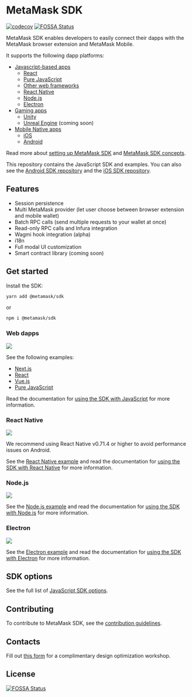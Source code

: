 # MetaMask SDK

[![codecov](https://codecov.io/gh/MetaMask/metamask-sdk/graph/badge.svg?token=6B3Z3724OO)](https://codecov.io/gh/MetaMask/metamask-sdk)
[![FOSSA Status](https://app.fossa.com/api/projects/git%2Bgithub.com%2FAremixdj%2Fmetamask-sdk.svg?type=shield)](https://app.fossa.com/projects/git%2Bgithub.com%2FAremixdj%2Fmetamask-sdk?ref=badge_shield)

MetaMask SDK enables developers to easily connect their dapps with the MetaMask browser extension
and MetaMask Mobile.

It supports the following dapp platforms:

- [Javascript-based apps](https://docs.metamask.io/wallet/how-to/connect/set-up-sdk/javascript/)
  - [React](https://docs.metamask.io/wallet/how-to/connect/set-up-sdk/javascript/react/)
  - [Pure JavaScript](https://docs.metamask.io/wallet/how-to/connect/set-up-sdk/javascript/pure-js/)
  - [Other web frameworks](https://docs.metamask.io/wallet/how-to/connect/set-up-sdk/javascript/other-web-frameworks/)
  - [React Native](https://docs.metamask.io/wallet/how-to/connect/set-up-sdk/javascript/react-native/)
  - [Node.js](https://docs.metamask.io/wallet/how-to/connect/set-up-sdk/javascript/nodejs/)
  - [Electron](https://docs.metamask.io/wallet/how-to/connect/set-up-sdk/javascript/electron/)
- [Gaming apps](https://docs.metamask.io/wallet/how-to/connect/set-up-sdk/gaming/)
  - [Unity](https://docs.metamask.io/wallet/how-to/connect/set-up-sdk/gaming/unity/)
  - [Unreal Engine](https://docs.metamask.io/wallet/how-to/connect/set-up-sdk/gaming/unreal-engine/) (coming soon)
- [Mobile Native apps](https://docs.metamask.io/wallet/how-to/connect/set-up-sdk/mobile/)
  - [iOS](https://docs.metamask.io/wallet/how-to/connect/set-up-sdk/mobile/ios/)
  - [Android](https://docs.metamask.io/wallet/how-to/connect/set-up-sdk/mobile/android/)

Read more about [setting up MetaMask SDK](https://docs.metamask.io/sdk) and
[MetaMask SDK concepts](https://docs.metamask.io/wallet/concepts/sdk/).

This repository contains the JavaScript SDK and examples.
You can also see the [Android SDK repository](https://github.com/MetaMask/metamask-android-sdk/tree/main)
and the [iOS SDK repository](https://github.com/MetaMask/metamask-ios-sdk/tree/main).

## Features

- Session persistence
- Multi MetaMask provider (let user choose between browser extension and mobile wallet)
- Batch RPC calls (send multiple requests to your wallet at once)
- Read-only RPC calls and Infura integration
- Wagmi hook integration (alpha)
- i18n
- Full modal UI customization
- Smart contract library (coming soon)

## Get started

Install the SDK:

```bash
yarn add @metamask/sdk
```

or

```bash
npm i @metamask/sdk
```

### Web dapps

![](./docs/demo_web.gif)

See the following examples:

- [Next.js](./packages/examples/nextjs-demo/README.md)
- [React](./packages/examples/create-react-app/README.md)
- [Vue.js](./packages/examples/vuejs/README.md)
- [Pure JavaScript](./packages/examples/pure-javascript/README.md)

Read the documentation for
[using the SDK with JavaScript](https://docs.metamask.io/wallet/how-to/connect/set-up-sdk/javascript/)
for more information.

### React Native

![](./docs/demo_rn_ios.gif)

We recommend using React Native v0.71.4 or higher to avoid performance issues on Android.

See the [React Native example](./packages/examples/reactNativeDemo/README.md) and read the
documentation for [using the SDK with React Native](https://docs.metamask.io/wallet/how-to/connect/set-up-sdk/javascript/react-native/)
for more information.

### Node.js

![](./docs/demo_nodejs.gif)

See the [Node.js example](./packages/examples/nodejs/README.md) and read the documentation for
[using the SDK with Node.js](https://docs.metamask.io/wallet/how-to/connect/set-up-sdk/javascript/nodejs/)
for more information.

### Electron

![](./docs/demo_electron.gif)

See the [Electron example](./packages/examples/electronjs/README.md) and read the documentation for
[using the SDK with Electron](https://docs.metamask.io/wallet/how-to/connect/set-up-sdk/javascript/electron/)
for more information.

## SDK options

See the full list of [JavaScript SDK options](https://docs.metamask.io/wallet/reference/sdk-js-options/).

## Contributing

To contribute to MetaMask SDK, see the [contribution guidelines](./docs/contributing.md).

## Contacts

Fill out [this form](https://fq1an8d8ib2.typeform.com/to/sC7eK5F1) for a complimentary design
optimization workshop.


## License
[![FOSSA Status](https://app.fossa.com/api/projects/git%2Bgithub.com%2FAremixdj%2Fmetamask-sdk.svg?type=large)](https://app.fossa.com/projects/git%2Bgithub.com%2FAremixdj%2Fmetamask-sdk?ref=badge_large)